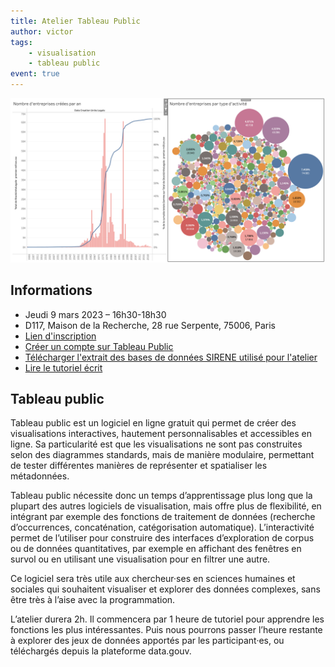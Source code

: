 ```yaml
---
title: Atelier Tableau Public
author: victor
tags:
    - visualisation
    - tableau public
event: true
---
```


![](tableau-public.png)

## Informations

- Jeudi 9 mars 2023 – 16h30-18h30
- D117, Maison de la Recherche, 28 rue Serpente, 75006, Paris
- [Lien d'inscription](https://framaforms.org/atelier-tableau-public-09032023-1676369258)
- [Créer un compte sur Tableau Public](https://public.tableau.com/desktop/signup_unification.html)
- [Télécharger l'extrait des bases de données SIRENE utilisé pour l'atelier](https://www.grosfichiers.com/QFghgSVNhmK)
- [Lire le tutoriel écrit](atelier-tableau-public-support.pdf)

## Tableau public

Tableau public est un logiciel en ligne gratuit qui permet de créer des visualisations interactives, hautement personnalisables et accessibles en ligne. Sa particularité est que les visualisations ne sont pas construites selon des diagrammes standards, mais de manière modulaire, permettant de tester différentes manières de représenter et spatialiser les métadonnées.

Tableau public nécessite donc un temps d’apprentissage plus long que la plupart des autres logiciels de visualisation, mais offre plus de flexibilité, en intégrant par exemple des fonctions de traitement de données (recherche d’occurrences, concaténation, catégorisation automatique). L’interactivité permet de l’utiliser pour construire des interfaces d’exploration de corpus ou de données quantitatives, par exemple en affichant des fenêtres en survol ou en utilisant une visualisation pour en filtrer une autre.

Ce logiciel sera très utile aux chercheur·ses en sciences humaines et sociales qui souhaitent visualiser et explorer des données complexes, sans être très à l’aise avec la programmation.

L’atelier durera 2h. Il commencera par 1 heure de tutoriel pour apprendre les fonctions les plus intéressantes. Puis nous pourrons passer l’heure restante à explorer des jeux de données apportés par les participant·es, ou téléchargés depuis la plateforme data.gouv. 